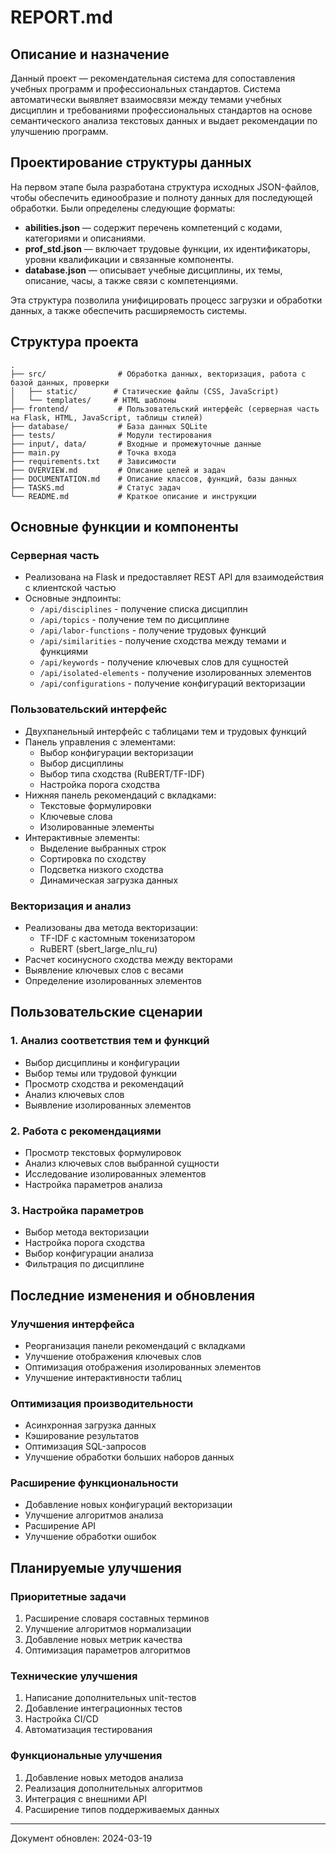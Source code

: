 # REPORT.md

## Описание и назначение

Данный проект — рекомендательная система для сопоставления учебных программ и профессиональных стандартов. Система автоматически выявляет взаимосвязи между темами учебных дисциплин и требованиями профессиональных стандартов на основе семантического анализа текстовых данных и выдает рекомендации по улучшению программ.

## Проектирование структуры данных

На первом этапе была разработана структура исходных JSON-файлов, чтобы обеспечить единообразие и полноту данных для последующей обработки. Были определены следующие форматы:
- **abilities.json** — содержит перечень компетенций с кодами, категориями и описаниями.
- **prof_std.json** — включает трудовые функции, их идентификаторы, уровни квалификации и связанные компоненты.
- **database.json** — описывает учебные дисциплины, их темы, описание, часы, а также связи с компетенциями.

Эта структура позволила унифицировать процесс загрузки и обработки данных, а также обеспечить расширяемость системы.

## Структура проекта

```
.
├── src/                # Обработка данных, векторизация, работа с базой данных, проверки
│   ├── static/        # Статические файлы (CSS, JavaScript)
│   └── templates/     # HTML шаблоны
├── frontend/           # Пользовательский интерфейс (серверная часть на Flask, HTML, JavaScript, таблицы стилей)
├── database/           # База данных SQLite
├── tests/              # Модули тестирования
├── input/, data/       # Входные и промежуточные данные
├── main.py             # Точка входа
├── requirements.txt    # Зависимости
├── OVERVIEW.md         # Описание целей и задач
├── DOCUMENTATION.md    # Описание классов, функций, базы данных
├── TASKS.md            # Статус задач
└── README.md           # Краткое описание и инструкции
```

## Основные функции и компоненты

### Серверная часть
- Реализована на Flask и предоставляет REST API для взаимодействия с клиентской частью
- Основные эндпоинты:
  - `/api/disciplines` - получение списка дисциплин
  - `/api/topics` - получение тем по дисциплине
  - `/api/labor-functions` - получение трудовых функций
  - `/api/similarities` - получение сходства между темами и функциями
  - `/api/keywords` - получение ключевых слов для сущностей
  - `/api/isolated-elements` - получение изолированных элементов
  - `/api/configurations` - получение конфигураций векторизации

### Пользовательский интерфейс
- Двухпанельный интерфейс с таблицами тем и трудовых функций
- Панель управления с элементами:
  - Выбор конфигурации векторизации
  - Выбор дисциплины
  - Выбор типа сходства (RuBERT/TF-IDF)
  - Настройка порога сходства
- Нижняя панель рекомендаций с вкладками:
  - Текстовые формулировки
  - Ключевые слова
  - Изолированные элементы
- Интерактивные элементы:
  - Выделение выбранных строк
  - Сортировка по сходству
  - Подсветка низкого сходства
  - Динамическая загрузка данных

### Векторизация и анализ
- Реализованы два метода векторизации:
  - TF-IDF с кастомным токенизатором
  - RuBERT (sbert_large_nlu_ru)
- Расчет косинусного сходства между векторами
- Выявление ключевых слов с весами
- Определение изолированных элементов

## Пользовательские сценарии

### 1. Анализ соответствия тем и функций
- Выбор дисциплины и конфигурации
- Выбор темы или трудовой функции
- Просмотр сходства и рекомендаций
- Анализ ключевых слов
- Выявление изолированных элементов

### 2. Работа с рекомендациями
- Просмотр текстовых формулировок
- Анализ ключевых слов выбранной сущности
- Исследование изолированных элементов
- Настройка параметров анализа

### 3. Настройка параметров
- Выбор метода векторизации
- Настройка порога сходства
- Выбор конфигурации анализа
- Фильтрация по дисциплине

## Последние изменения и обновления

### Улучшения интерфейса
- Реорганизация панели рекомендаций с вкладками
- Улучшение отображения ключевых слов
- Оптимизация отображения изолированных элементов
- Улучшение интерактивности таблиц

### Оптимизация производительности
- Асинхронная загрузка данных
- Кэширование результатов
- Оптимизация SQL-запросов
- Улучшение обработки больших наборов данных

### Расширение функциональности
- Добавление новых конфигураций векторизации
- Улучшение алгоритмов анализа
- Расширение API
- Улучшение обработки ошибок

## Планируемые улучшения

### Приоритетные задачи
1. Расширение словаря составных терминов
2. Улучшение алгоритмов нормализации
3. Добавление новых метрик качества
4. Оптимизация параметров алгоритмов

### Технические улучшения
1. Написание дополнительных unit-тестов
2. Добавление интеграционных тестов
3. Настройка CI/CD
4. Автоматизация тестирования

### Функциональные улучшения
1. Добавление новых методов анализа
2. Реализация дополнительных алгоритмов
3. Интеграция с внешними API
4. Расширение типов поддерживаемых данных

---

Документ обновлен: 2024-03-19